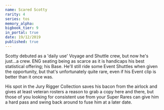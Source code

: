 ```yaml
---
name: Scared Scotty
rarity: 4
series: tos
memory_alpha:
bigbook_tier: 9
in_portal: true
date: 19/12/2019
published: true
---
```


Scotty debuted as a 'daily use' Voyage and Shuttle crew, but now he's just...a crew. ENG seating being as scarce as it is handicaps his best statistical offering; his Base. He'll still ride some Event Shuttles when given the opportunity, but that's unfortunately quite rare, even if his Event clip is better than it once was.

His spot in the Jury Rigger Collection saves his bacon from the airlock and gives at least veteran rosters a reason to grab a copy here and there, but those of you looking for consistent use from your Super Rares can give him a hard pass and swing back around to fuse him at a later date.

